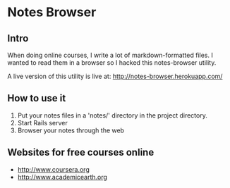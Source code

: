 # Notes Browser

## Intro

When doing online courses, I write a lot of markdown-formatted files. I wanted to read them in a browser so I hacked this notes-browser utility. 

A live version of this utility is live at: http://notes-browser.herokuapp.com/


## How to use it

1. Put your notes files in a 'notes/' directory in the project directory. 
2. Start Rails server
3. Browser your notes through the web


## Websites for free courses online

* http://www.coursera.org
* http://www.academicearth.org

